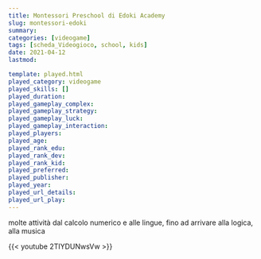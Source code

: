 ```yaml
---
title: Montessori Preschool di Edoki Academy
slug: montessori-edoki
summary: 
categories: [videogame]
tags: [scheda_Videogioco, school, kids]
date: 2021-04-12
lastmod: 

template: played.html
played_category: videogame
played_skills: []
played_duration: 
played_gameplay_complex: 
played_gameplay_strategy: 
played_gameplay_luck: 
played_gameplay_interaction: 
played_players: 
played_age: 
played_rank_edu: 
played_rank_dev: 
played_rank_kid: 
played_preferred: 
played_publisher: 
played_year: 
played_url_details: 
played_url_play: 
---
```



molte attività dal calcolo numerico e alle lingue, fino ad arrivare alla logica, alla musica

{{< youtube 2TIYDUNwsVw >}}
